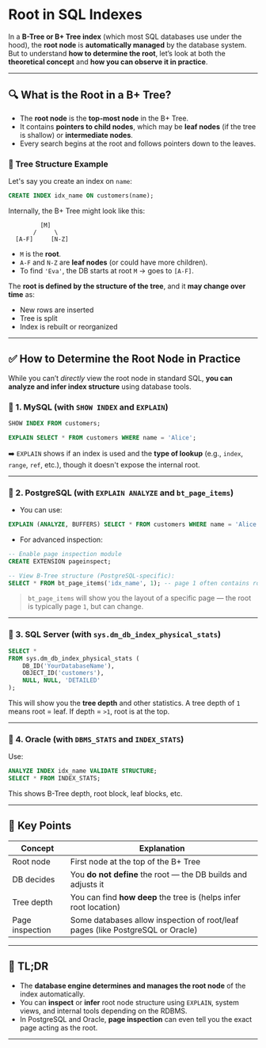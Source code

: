 # Root in SQL Indexes

In a **B-Tree or B+ Tree index** (which most SQL databases use under the hood), the **root node** is **automatically managed** by the database system. But to understand **how to determine the root**, let’s look at both the **theoretical concept** and **how you can observe it in practice**.

---

## 🔍 What is the Root in a B+ Tree?

- The **root node** is the **top-most node** in the B+ Tree.
- It contains **pointers to child nodes**, which may be **leaf nodes** (if the tree is shallow) or **intermediate nodes**.
- Every search begins at the root and follows pointers down to the leaves.

### 📘 Tree Structure Example

Let's say you create an index on `name`:

```sql
CREATE INDEX idx_name ON customers(name);
```

Internally, the B+ Tree might look like this:

```plaintext
         [M]
       /     \
  [A-F]     [N-Z]
```

- `M` is the **root**.
- `A-F` and `N-Z` are **leaf nodes** (or could have more children).
- To find `'Eva'`, the DB starts at root `M` → goes to `[A-F]`.

The **root is defined by the structure of the tree**, and it **may change over time** as:

- New rows are inserted
- Tree is split
- Index is rebuilt or reorganized

---

## ✅ How to Determine the Root Node in Practice

While you can’t _directly_ view the root node in standard SQL, **you can analyze and infer index structure** using database tools.

### 🔹 1. MySQL (with `SHOW INDEX` and `EXPLAIN`)

```sql
SHOW INDEX FROM customers;
```

```sql
EXPLAIN SELECT * FROM customers WHERE name = 'Alice';
```

➡️ `EXPLAIN` shows if an index is used and the **type of lookup** (e.g., `index`, `range`, `ref`, etc.), though it doesn't expose the internal root.

---

### 🔹 2. PostgreSQL (with `EXPLAIN ANALYZE` and `bt_page_items`)

- You can use:

```sql
EXPLAIN (ANALYZE, BUFFERS) SELECT * FROM customers WHERE name = 'Alice';
```

- For advanced inspection:

```sql
-- Enable page inspection module
CREATE EXTENSION pageinspect;

-- View B-Tree structure (PostgreSQL-specific):
SELECT * FROM bt_page_items('idx_name', 1); -- page 1 often contains root
```

> `bt_page_items` will show you the layout of a specific page — the root is typically page `1`, but can change.

---

### 🔹 3. SQL Server (with `sys.dm_db_index_physical_stats`)

```sql
SELECT *
FROM sys.dm_db_index_physical_stats (
    DB_ID('YourDatabaseName'),
    OBJECT_ID('customers'),
    NULL, NULL, 'DETAILED'
);
```

This will show you the **tree depth** and other statistics. A tree depth of `1` means root = leaf. If depth = `>1`, root is at the top.

---

### 🔹 4. Oracle (with `DBMS_STATS` and `INDEX_STATS`)

Use:

```sql
ANALYZE INDEX idx_name VALIDATE STRUCTURE;
SELECT * FROM INDEX_STATS;
```

This shows B-Tree depth, root block, leaf blocks, etc.

---

## 🧠 Key Points

| Concept         | Explanation                                                                    |
| --------------- | ------------------------------------------------------------------------------ |
| Root node       | First node at the top of the B+ Tree                                           |
| DB decides      | You **do not define** the root — the DB builds and adjusts it                  |
| Tree depth      | You can find **how deep** the tree is (helps infer root location)              |
| Page inspection | Some databases allow inspection of root/leaf pages (like PostgreSQL or Oracle) |

---

## 📌 TL;DR

- The **database engine determines and manages the root node** of the index automatically.
- You can **inspect** or **infer** root node structure using `EXPLAIN`, system views, and internal tools depending on the RDBMS.
- In PostgreSQL and Oracle, **page inspection** can even tell you the exact page acting as the root.

---
